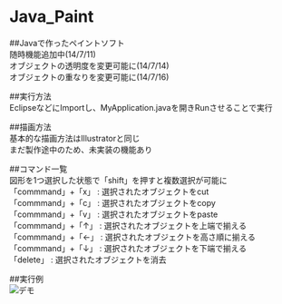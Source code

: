 Java_Paint
==========

##Javaで作ったペイントソフト  
随時機能追加中(14/7/11)  
オブジェクトの透明度を変更可能に(14/7/14)  
オブジェクトの重なりを変更可能に(14/7/16)

##実行方法  
EclipseなどにImportし、MyApplication.javaを開きRunさせることで実行  

##描画方法  
基本的な描画方法はIllustratorと同じ  
まだ製作途中のため、未実装の機能あり  

##コマンド一覧  
図形を1つ選択した状態で「shift」を押すと複数選択が可能に  
「commmand」+「x」 : 選択されたオブジェクトをcut  
「commmand」+「c」 : 選択されたオブジェクトをcopy  
「commmand」+「v」 : 選択されたオブジェクトをpaste  
「commmand」+「↑」 : 選択されたオブジェクトを上端で揃える  
「commmand」+「←」 : 選択されたオブジェクトを高さ順に揃える  
「commmand」+「↓」 : 選択されたオブジェクトを下端で揃える  
「delete」 : 選択されたオブジェクトを消去  

##実行例  
![デモ](http://go05.boo.jp/demo.png)
